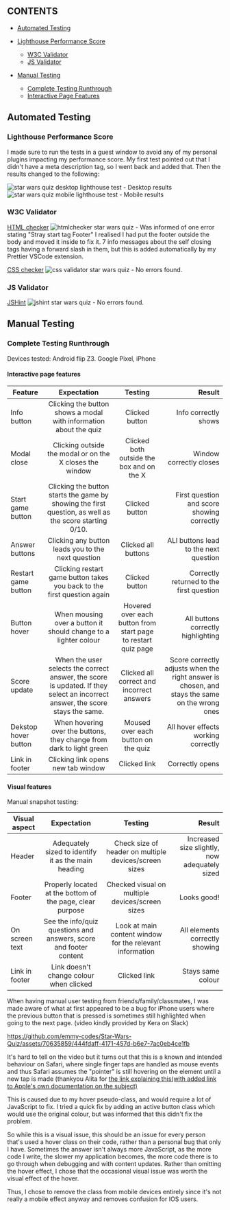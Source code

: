 ## CONTENTS

* [Automated Testing](#automated-testing)
* [Lighthouse Performance Score](#lighthouse-performance-score)
  * [W3C Validator](#w3c-validator)
  * [JS Validator](#js-validator)

* [Manual Testing](#manual-testing)
  * [Complete Testing Runthrough](#complete-testing-rundown)
  * [Interactive Page Features](#interactive-page-features)



## Automated Testing

### Lighthouse Performance Score

I made sure to run the tests in a guest window to avoid any of my personal plugins impacting my performance score. My first test pointed out that I didn't have a meta description tag, so I went back and added that. Then the results changed to the following:

![star wars quiz desktop lighthouse test](https://github.com/emmy-codes/Star-Wars-Quiz/assets/70635859/036312cc-778b-44c3-a9ba-e1a14e9389cf) - Desktop results
![star wars quiz mobile lighthouse test](https://github.com/emmy-codes/Star-Wars-Quiz/assets/70635859/6c3bf495-b9cb-435b-a57a-d5218605d19d) - Mobile results


### W3C Validator

[HTML checker](https://validator.w3.org/nu/?doc=https%3A%2F%2Femmy-codes.github.io%2FStar-Wars-Quiz%2F) ![htmlchecker star wars quiz](https://github.com/emmy-codes/Star-Wars-Quiz/assets/70635859/3f6766bf-8a1c-4664-87be-d79421028e2f) - Was informed of one error stating "Stray start tag Footer" I realised I had put the footer outside the body and moved it inside to fix it. 7 info messages about the self closing tags having a forward slash in them, but this is added automatically by my Prettier VSCode extension.

[CSS checker](https://jigsaw.w3.org/css-validator/validator?uri=https%3A%2F%2Femmy-codes.github.io%2FStar-Wars-Quiz%2F&profile=css3svg&usermedium=all&warning=1&vextwarning=&lang=en) ![css validator star wars quiz](https://github.com/emmy-codes/Star-Wars-Quiz/assets/70635859/a34e0a94-0b02-4b65-93fa-72d7b17d19ef) - No errors found. 

### JS Validator

[JSHint](https://jshint.com/) ![jshint star wars quiz](https://github.com/emmy-codes/Star-Wars-Quiz/assets/70635859/aa16a395-b6d6-4a83-ad32-13a2c685bdad) - No errors found.

## Manual Testing

### Complete Testing Runthrough

Devices tested: Android flip Z3. Google Pixel, iPhone

#### Interactive page features

| Feature  | Expectation | Testing | Result |
| -------- | :---------: | :-----: | -----: |
| Info button | Clicking the button shows a modal with information about the quiz | Clicked button | Info correctly shows
| Modal close | Clicking outside the modal or on the X closes the window | Clicked both outside the box and on the X | Window correctly closes |
| Start game button | Clicking the button starts the game by showing the first question, as well as the score starting 0/10. | Clicked button | First question and score showing correctly |
| Answer buttons | Clicking any button leads you to the next question | Clicked all buttons | ALl buttons lead to the next question |
| Restart game button | Clicking restart game button takes you back to the first question again | Clicked button | Correctly returned to the first question |
| Button hover | When mousing over a button it should change to a lighter colour | Hovered over each button from start page to restart quiz page | All buttons correctly highlighting |
| Score update | When the user selects the correct answer, the score is updated. If they select an incorrect answer, the score stays the same. | Clicked all correct and incorrect answers | Score correctly adjusts when the right answer is chosen, and stays the same on the wrong ones |
| Dekstop hover button | When hovering over the buttons, they change from dark to light green | Moused over each button on the quiz | All hover effects working correctly |
| Link in footer | Clicking link opens new tab window | Clicked link | Correctly opens |

#### Visual features

Manual snapshot testing:

| Visual aspect  | Expectation | Testing | Result |
| -------------- | :---------: | :-----: | -----: |
| Header | Adequately sized to identify it as the main heading | Check size of header on multiple devices/screen sizes | Increased size slightly, now adequately sized |
| Footer | Properly located at the bottom of the page, clear purpose | Checked visual on multiple devices/screen sizes | Looks good! |
| On screen text | See the info/quiz questions and answers, score and footer content | Look at main content window for the relevant information | All elements correctly showing |
| Link in footer | Link doesn't change colour when clicked | Clicked link | Stays same colour |

When having manual user testing from friends/family/classmates, I was made aware of what at first appeared to be a bug for iPhone users where the previous button that is pressed is sometimes still highlighted when going to the next page. (video kindly provided by Kera on Slack)

https://github.com/emmy-codes/Star-Wars-Quiz/assets/70635859/444fdaff-4171-457d-b6e7-7ac0eb4ce1fb

It's hard to tell on the video but it turns out that this is a known and intended behaviour on Safari, where single finger taps are handled as mouse events and thus Safari assumes the "pointer" is still hovering on the element until a new tap is made (thankyou Alita for [the link explaining this(with added link to Apple's own documentation on the subject)](https://stackoverflow.com/questions/47802530/a-click-in-ios-safari-triggers-a-hover-state-on-element-underneath-where-you-t/48189857#48189857)

This is caused due to my hover pseudo-class, and would require a lot of JavaScript to fix. I tried a quick fix by adding an active button class which would use the original colour, but was informed that this didn't fix the problem.

So while this is a visual issue, this should be an issue for every person that's used a hover class on their code, rather than a personal bug that only I have. Sometimes the answer isn't always more JavaScript, as the more code I write, the slower my application becomes, the more code there is to go through when debugging and with content updates. Rather than omitting the hover effect, I chose that the occasional visual issue was worth the visual effect of the hover.

Thus, I chose to remove the class from mobile devices entirely since it's not really a mobile effect anyway and removes confusion for IOS users.
